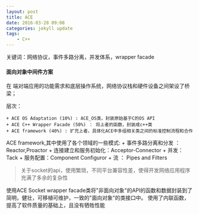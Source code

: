 ```yaml
---
layout: post
title: ACE
date: 2016-03-28 09:08
categories: jekyll update
tags:
    - C++
---
```


关键词：网络协议，事件多路分离，并发体系，wrapper facade

#### 面向对象中间件方案

在 端对端应用的功能需求和底层操作系统，网络协议栈和硬件设备之间架设了桥梁；

层次：

    + ACE OS Adaptation (10%) : ACE_OS类，封装原始基于C的OS API
    + ACE C++ Wrapper Facade (50%) ： 将上者的函数，封装成c++类
    + ACE framework (40%) : 扩充上者，具体化ACE中多组相关类之间的标准控制流程和合作

ACE framework,其中使用了各个领域的一些模式:
    + 事件多路分离和分发 ： Reactor,Proactor
    + 连接建立和服务初始化：Acceptor-Connector
    + 并发：Tack
    + 服务配置：Component Configuror
    + 流 ： Pipes and Filters
    
> 关于socket的api，使用繁琐，不同平台兼容性差，使得开发网络应用程序充满了多余的复杂性

使用ACE Socket wrapper facade类将"非面向对象"的API的函数和数据封装到了简明，健壮，可移植可维护，一致的"面向对象"的类接口中。
使用了内联函数，提高了软件质量的基础上，且没有牺牲性能


